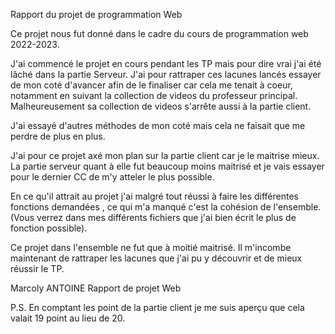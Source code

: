 Rapport du projet de programmation Web


Ce projet nous fut donné dans le cadre du cours de programmation web 2022-2023.

J'ai commencé le projet en cours pendant les TP mais pour dire vrai j'ai été lâché dans la partie Serveur.
J'ai pour rattraper ces lacunes lancés essayer de mon coté d'avancer afin de le finaliser car cela me tenait à coeur, notamment en suivant la collection de videos du professeur principal.
Malheureusement sa collection de videos s'arrête aussi à la partie client.

J'ai essayé d'autres méthodes de mon coté mais cela ne faisait que me perdre de plus en plus.

J'ai pour ce projet axé mon plan sur la partie client car je le maitrise mieux. La partie serveur quant à elle fut beaucoup moins maitrisé et je vais essayer pour le dernier CC de m'y atteler le plus possible.


En ce qu'il attrait au projet j'ai malgré tout réussi à faire les différentes fonctions demandées , ce qui m'a manqué c'est la cohésion de l'ensemble. (Vous verrez dans mes différents fichiers que j'ai bien écrit le plus de fonction possible).

Ce projet dans l'ensemble ne fut que à moitié maitrisé. Il m'incombe maintenant de rattraper les lacunes que j'ai pu y découvrir et de mieux réussir le TP.



Marcoly ANTOINE
Rapport de projet Web

P.S. En comptant les point de la partie client je me suis aperçu que cela valait 19 point au lieu de 20.